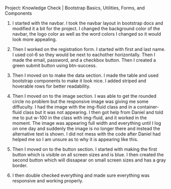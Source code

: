 Project: Knowledge Check | Bootstrap Basics, Utilities, Forms, and Components

1. I started with the navbar. I took the navbar layout in bootstrap docs and modified it a bit for the project. I changed the background color of the navbar, the logo 
color as well as the word colors I changed so it would look more appealing.

2. Then I worked on the registration form. I started with first and last name. I used col-6 so they would be next to eachother horizontally. Then I made the email, 
password, and a checkbox button. Then I created a green submit button using btn-success.

3. Then I moved on to make the data section. I made the table and used bootstrap components to make it look nice. I added striped and hoverable rows for better readability. 

4. Then I moved on to the image section. I was able to get the rounded circle no problem but the responsive image was giving me some diffuculty. I had the image with the img-fluid class and in a container-fluid class but it was not appearing. I then got help from Daniel and told me to put w-100 in the class with img-fluid, and it worked in the moment. The image was appearing full width and everything until I log on one day and suddenly the image is no longer there and instead the alternative text is shown. I did not mess with the code after Daniel had helped me so I am unsure as to why it is appearing like this.

5. Then I moved on to the button section. I started with making the first button which is visible on all screen sizes and is blue. I then created the second button which will dissapear on small screen sizes and has a gray border.

6. I then double checked everything and made sure everything was responsive and working properly.